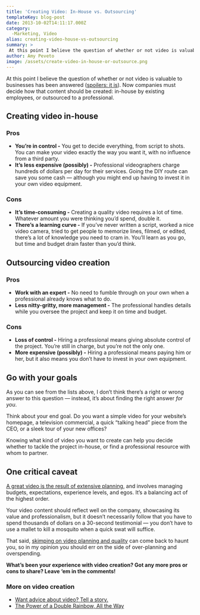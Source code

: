 ```yaml
---
title: 'Creating Video: In-House vs. Outsourcing'
templateKey: blog-post
date: 2013-10-02T14:11:17.000Z
category: 
  -Marketing, Video
alias: creating-video-house-vs-outsourcing
summary: > 
 At this point I believe the question of whether or not video is valuable to businesses has been answered (spoilers: it is). Now companies must decide how that content should be created: in-house by existing employees, or outsourced to a professional.
author: Amy Peveto
image: /assets/create-video-in-house-or-outsource.png
---
```


At this point I believe the question of whether or not video is valuable to businesses has been answered ([spoilers: it is](https://vimeo.com/44233882)). Now companies must decide how that content should be created: in-house by existing employees, or outsourced to a professional.

Creating video in-house
-----------------------

### Pros

*   **You’re in control -** You get to decide everything, from script to shots. You can make your video exactly the way you want it, with no influence from a third party.
*   **It’s less expensive (possibly) -** Professional videographers charge hundreds of dollars per day for their services. Going the DIY route can save you some cash — although you might end up having to invest it in your own video equipment.

### Cons

*   **It’s time-consuming -** Creating a quality video requires a lot of time. Whatever amount you were thinking you’d spend, double it.
*   **There’s a learning curve -** If you’ve never written a script, worked a nice video camera, tried to get people to memorize lines, filmed, or edited, there’s a lot of knowledge you need to cram in. You’ll learn as you go, but time and budget drain faster than you’d think.

Outsourcing video creation
--------------------------

### Pros

*   **Work with an expert -** No need to fumble through on your own when a professional already knows what to do.
*   **Less nitty-gritty, more management -** The professional handles details while you oversee the project and keep it on time and budget.

### Cons

*   **Loss of control -** Hiring a professional means giving absolute control of the project. You’re still in charge, but you’re not the only one.
*   **More expensive (possibly) -** Hiring a professional means paying him or her, but it also means you don’t have to invest in your own equipment.

Go with your goals
------------------

As you can see from the lists above, I don’t think there’s a right or wrong answer to this question — instead, it’s about finding the right answer _for you_.

Think about your end goal. Do you want a simple video for your website’s homepage, a television commercial, a quick “talking head” piece from the CEO, or a sleek tour of your new offices?

Knowing what kind of video you want to create can help you decide whether to tackle the project in-house, or find a professional resource with whom to partner.

One critical caveat
-------------------

[A great video is the result of extensive planning](/blog/02/05/2013/benefits-video-scripting-storyboarding), and involves managing budgets, expectations, experience levels, and egos. It’s a balancing act of the highest order.

Your video content should reflect well on the company, showcasing its value and professionalism, but it doesn’t necessarily follow that you have to spend thousands of dollars on a 30-second testimonial — you don’t have to use a mallet to kill a mosquito when a quick swat will suffice.

That said, [skimping on video planning and quality](/blog/10/17/2012/value-video-part-i) can come back to haunt you, so in my opinion you should err on the side of over-planning and overspending.

**What’s been your experience with video creation? Got any more pros or cons to share? Leave ‘em in the comments!**

### More on video creation

*   [Want advice about video? Tell a story.](/blog/01/20/2012/video-should-tell-story)
*   [The Power of a Double Rainbow, All the Way](/2010/07/09/power-double-rainbow-all-way)